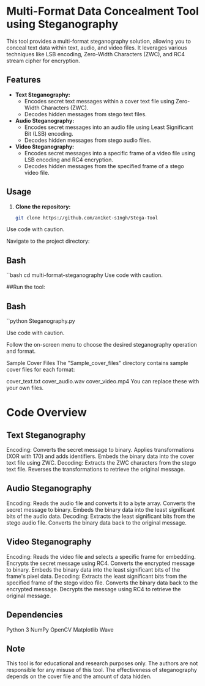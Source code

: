 # Multi-Format Data Concealment Tool using Steganography

This tool provides a multi-format steganography solution, allowing you to conceal text data within text, audio, and video files. It leverages various techniques like LSB encoding, Zero-Width Characters (ZWC), and RC4 stream cipher for encryption.

## Features

* **Text Steganography:**
    * Encodes secret text messages within a cover text file using Zero-Width Characters (ZWC).
    * Decodes hidden messages from stego text files.
* **Audio Steganography:**
    * Encodes secret messages into an audio file using Least Significant Bit (LSB) encoding.
    * Decodes hidden messages from stego audio files.
* **Video Steganography:**
    * Encodes secret messages into a specific frame of a video file using LSB encoding and RC4 encryption.
    * Decodes hidden messages from the specified frame of a stego video file.

## Usage

1. **Clone the repository:**

   ```bash
   git clone https://github.com/an1ket-s1ngh/Stega-Tool
Use code with caution.

Navigate to the project directory:

## Bash

``bash
   cd multi-format-steganography
Use code with caution.

##Run the tool:

## Bash
``python Steganography.py

Use code with caution.

Follow the on-screen menu to choose the desired steganography operation and format.

Sample Cover Files
The "Sample_cover_files" directory contains sample cover files for each format:

cover_text.txt
cover_audio.wav
cover_video.mp4
You can replace these with your own files.

# Code Overview
## Text Steganography
Encoding:
Converts the secret message to binary.
Applies transformations (XOR with 170) and adds identifiers.
Embeds the binary data into the cover text file using ZWC.
Decoding:
Extracts the ZWC characters from the stego text file.
Reverses the transformations to retrieve the original message.
## Audio Steganography
Encoding:
Reads the audio file and converts it to a byte array.
Converts the secret message to binary.
Embeds the binary data into the least significant bits of the audio data.
Decoding:
Extracts the least significant bits from the stego audio file.
Converts the binary data back to the original message.
## Video Steganography
Encoding:
Reads the video file and selects a specific frame for embedding.
Encrypts the secret message using RC4.
Converts the encrypted message to binary.
Embeds the binary data into the least significant bits of the frame's pixel data.
Decoding:
Extracts the least significant bits from the specified frame of the stego video file.
Converts the binary data back to the encrypted message.
Decrypts the message using RC4 to retrieve the original message.

## Dependencies
Python 3
NumPy
OpenCV
Matplotlib
Wave

## Note
This tool is for educational and research purposes only.
The authors are not responsible for any misuse of this tool.
The effectiveness of steganography depends on the cover file and the amount of data hidden.
